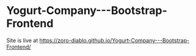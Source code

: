 # Yogurt-Company---Bootstrap-Frontend

Site is live at https://zoro-diablo.github.io/Yogurt-Company---Bootstrap-Frontend/
